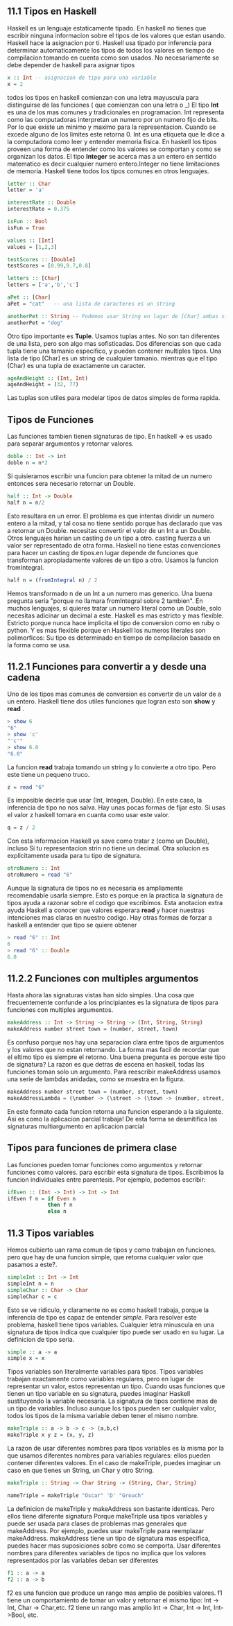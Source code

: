 ## 11.1 Tipos en Haskell

Haskell es un lenguaje estaticamente tipado. En haskell no tienes que escribir ninguna informacion sobre el tipos de los valores que estan usando. Haskell hace la asignacion por ti. Haskell usa tipado por inferencia para determinar automaticamente los tipos de todos los valores en tiempo de compilacion tomando en cuenta como son usados. No necesariamente se debe depender de haskell para asignar tipos
```hs
x :: Int -- asignacion de tipo para una variable
x = 2
```
todos los tipos en haskell comienzan con una letra mayuscula para distinguirse de las funciones ( que comienzan con una letra o _) El tipo **Int** es una de los mas comunes y tradicionales en programacion. Int representa como las computadoras interpretan un numero por un numero fijo de bits. Por lo que existe un minimo y maximo para la representacion.
Cuando se excede alguno de los limites este retorna 0. Int es una etiqueta que le dice a la computadora como leer y entender memoria fisica. En haskell los tipos proveen una forma de entender como los valores se comportan y como se organizan los datos.
El tipo **Integer** se acerca mas a un entero en sentido matematico es decir cualquier numero entero.Integer no tiene limitaciones de memoria.
Haskell tiene todos los tipos comunes en otros lenguajes.
```hs
letter :: Char
letter = 'a'

interestRate :: Double
interestRate = 0.375

isFun :: Bool
isFun = True

values :: [Int]
values = [1,2,3]

testScores :: [Double]
testScores = [0.99,0.7,0.8]

letters :: [Char]
letters = ['a','b','c']

aPet :: [Char]
aPet = "cat"   -- una lista de caracteres es un string

anotherPet :: String -- Podemos usar String en lugar de [Char] ambas significan lo mismo.
anotherPet = "dog"
```
Otro tipo  importante es **Tuple**. Usamos tuplas antes. No son tan diferentes de una lista, pero son algo mas sofisticadas. Dos diferencias son que cada tupla tiene una tamanio especifico, y  pueden contener multiples tipos. Una lista de tipo [Char] es un string de cualquier tamanio. mientras que el tipo (Char) es una tupla de exactamente un caracter.
```hs
ageAndHeight :: (Int, Int)
ageAndHeight = (32, 77)
```
Las tuplas son utiles para modelar tipos de datos simples de forma rapida.
## Tipos de Funciones
Las funciones tambien tienen signaturas de tipo. En haskell **->** es usado para separar argumentos y retornar valores. 
```hs
doble :: Int -> int
doble n = n*2
```
Si quisieramos escribir una funcion para obtener la mitad de un numero entonces sera necesario retornar un Double. 
```hs
half :: Int -> Double
half n = n/2
```
Esto resultara en un error. El problema es que intentas dividir un numero entero a la mitad, y tal cosa no tiene sentido porque has declarado que vas a retornar un Double. necesitas convertir el valor de un Int a un Double. Otros lenguajes harian un casting de un tipo a otro. casting fuerza a un valor ser representado de otra forma. Haskell no tiene estas convenciones para hacer un casting de tipos.en lugar depende de funciones que transforman apropiadamente valores de un tipo a otro. Usamos la funcion fromIntegral.
```hs
half n = (fromIntegral n) / 2
```
Hemos transformado n de un Int a un numero mas generico.  Una buena pregunta seria "porque no llamara fromIntegral sobre 2 tambien". En muchos lenguajes, si quieres tratar un numero literal como un Double, solo necesitas adicinar un decimal a este. Haskell es mas estricto y mas flexible. Estricto porque nunca hace implicita el tipo de conversion como en ruby o python. Y es mas flexible porque en Haskell los numeros literales son polimorficos: Su tipo es determinado en tiempo de compilacion basado en la forma como se usa.
## 11.2.1 Funciones para convertir a y desde una cadena
Uno de los tipos mas comunes de conversion es convertir de un valor de a un entero. Haskell tiene dos utiles funciones que logran esto son **show** y **read** .
```hs
> show 6
"6"
> show 'c'
"'c'"
> show 6.0
"6.0"
```
La funcion **read** trabaja tomando un string y lo convierte a otro tipo. Pero este tiene un pequeno truco. 
```hs
z = read "6"
```
Es imposible decirle que usar (Int, Integen, Double). En este caso, la inferencia de tipo no nos salva. Hay unas pocas formas de fijar esto. Si usas el valor z haskell tomara en cuanta como usar este valor.
```hs
q = z / 2
```
Con esta informacion Haskell ya save como tratar z (como un Double), incluso Si tu representacion strin no tiene un decimal. Otra solucion es explicitamente usada para tu tipo de signatura.
```hs
otroNumero :: Int
otroNumero = read "6"
```
Aunque la signatura de tipos no es necesaria es ampliamente recomendable usarla siempre. Esto es porque en la practica la signatura de tipos ayuda a razonar sobre el codigo que escribimos. Esta anotacion extra ayuda  Haskell a conocer  que valores esperara **read** y hacer nuestras intenciones mas claras en nuestro codigo. Hay otras formas de forzar a haskell a entender que tipo se quiere obtener
```hs
> read "6" :: Int
6
> read "6" :: Double
6.0
```
## 11.2.2 Funciones  con multiples argumentos
Hasta ahora las signaturas vistas han sido simples. Una cosa que frecuentemente confunde a los principiantes es la signatura de tipos para funciones con multiples argumentos.
```hs
makeAddress :: Int -> String -> String -> (Int, String, String)
makeAddress number street town = (number, street, town)
```
Es confuso porque nos hay una separacion clara entre tipos de argumentos y los valores que no estan retornando. La forma mas facil  de recordar que el eltimo tipo es siempre el retorno. Una buena pregunta es  porque este tipo de signatura? La razon es que detras de escena en haskell, todas las funciones toman solo un argumento. Para reescribir makeAddress usamos una serie de lambdas anidadas, como se muestra en la figura.
```hs
makeAddress number street town = (number, street, town)
makeAddressLambda = (\number -> (\street -> (\town -> (number, street, town) )))
```
En este formato cada funcion retorna una funcion  esperando a la siguiente. Asi es como la aplicacion parcial trabaja!
De esta forma se desmitifica las signaturas multiargumento en aplicacion parcial
## Tipos para funciones de primera clase
Las funciones pueden tomar funciones como argumentos y retornar funciones como valores. para escribir esta signatura de tipos. Escribimos la funcion individuales entre parentesis. Por ejemplo, podemos escribir:
```hs
ifEven :: (Int -> Int) -> Int -> Int
ifEven f n = if Even n
             then f n
             else n
```
## 11.3 Tipos variables
Hemos cubierto uan rama comun de tipos y como trabajan en funciones. pero que hay de una funcion simple, que retorna cualquier valor que pasamos a este?.  
```hs
simpleInt :: Int -> Int
simpleInt n = n
simpleChar :: Char -> Char
simpleChar c = c
```
Esto se ve ridiculo, y claramente no es como haskell trabaja, porque la inferencia de tipo es capaz de entender *simple*. Para resolver este problema, haskell tiene tipos variables. Cualquier letra minuscula en una signatura de tipos indica que cualquier tipo puede ser usado en su lugar. La definicion de tipo seria.
```hs
simple :: a -> a
simple x = x
```
Tipos variables son literalmente variables para tipos. Tipos variables trabajan exactamente como variables regulares, pero en lugar de representar un valor, estos representan un tipo. Cuando usas funciones que tienen un tipo variable en su signatura, puedes imaginar Haskell sustituyendo la variable necesaria. 
La signatura de tipos contiene mas de un tipo de variables. Incluso aunque los tipos pueden ser cualquier valor, todos los tipos de la misma variable deben tener el mismo nombre.
```hs
makeTriple :: a -> b -> c -> (a,b,c)
makeTriple x y z = (x, y, z)
```
La razon de usar diferentes nombres para tipos variables es la misma por la que usamos diferentes nombres para variables regulares: ellos pueden contener diferentes valores. En el caso de makeTriple, puedes imaginar un caso en que tienes un String, un Char  y otro String.
```hs
makeTriple :: String -> Char String -> (String, Char, String)

nameTriple = makeTriple "Oscar" 'D' "Grouch"
```
La definicion de makeTriple y makeAddress son bastante identicas. Pero ellos tiene diferente signatura Porque makeTriple usa tipos variables y puede ser usada para clases de problemas mas generales que makeAddress. Por ejemplo, puedes usar makeTriple para reemplazar makeAddress. makeAddress tiene un tipo de signatura mas especifica, puedes hacer mas suposiciones sobre como se comporta. 
Usar diferentes nombres para diferentes variables de tipos no implica que los valores representados por las variables deban ser diferentes
```hs
f1 :: a -> a
f2 :: a -> b
```
f2 es una funcion que produce un rango mas amplio de posibles valores. f1  tiene un comportamiento de tomar un valor y retornar el mismo tipo: Int -> Int, Char -> Char,etc. f2 tiene un rango mas amplio
Int -> Char, Int -> Int, Int->Bool, etc.